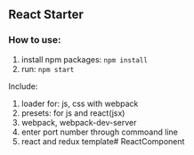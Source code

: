 ## React Starter

### How to use:

1. install npm packages: `npm install`
2. run: `npm start`

Include:
1. loader for: js, css with webpack
2. presets: for js and react(jsx)
3. webpack, webpack-dev-server
4. enter port number through commoand line
5. react and redux template# ReactComponent
